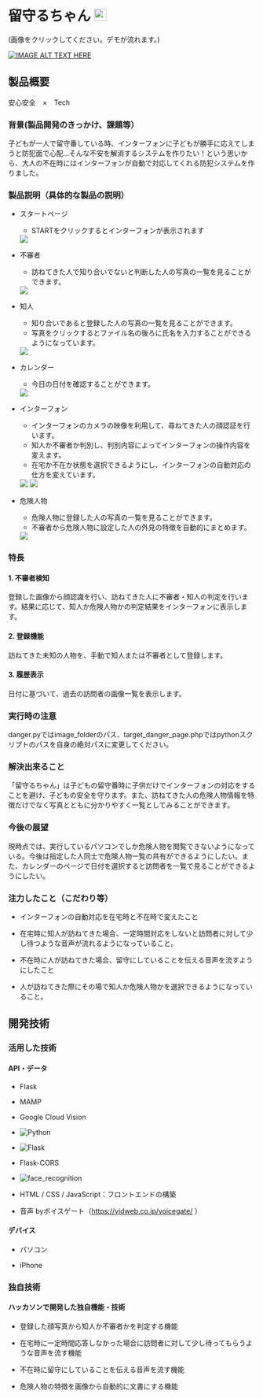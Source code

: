 # 留守るちゃん <img src="logo.png" alt="代替テキスト" width="25px" />
(画像をクリックしてください。デモが流れます。)

[![IMAGE ALT TEXT HERE](logo_readme.jpg)](https://youtu.be/Tx3kPnwnZuo?si=2tIYosLwgckPpamW)


## 製品概要
安心安全　×　Tech

### 背景(製品開発のきっかけ、課題等）

子どもが一人で留守番している時、インターフォンに子どもが勝手に応えてしまうと防犯面で心配…そんな不安を解消するシステムを作りたい！という思いから、大人の不在時にはインターフォンが自動で対応してくれる防犯システムを作りました。

### 製品説明（具体的な製品の説明）
- スタートページ
    - STARTをクリックするとインターフォンが表示されます
    <img src=start_readme.jpg>
- 不審者
    - 訪ねてきた人で知り合いでないと判断した人の写真の一覧を見ることができます。
    <img src=start_readme.jpg>
- 知人
    - 知り合いであると登録した人の写真の一覧を見ることができます。
    - 写真をクリックするとファイル名の後ろに氏名を入力することができるようになっています。
    <img src=know_readme.jpg>

- カレンダー
    - 今日の日付を確認することができます。
    <img src=calender_readme.jpg>
- インターフォン
    - インターフォンのカメラの映像を利用して、尋ねてきた人の顔認証を行います。
    - 知人か不審者か判別し、判別内容によってインターフォンの操作内容を変えます。
  - 在宅か不在か状態を選択できるようにし、インターフォンの自動対応の仕方を変えています。
  <img src=inter_readme.jpg>
    <img src=inter2_readme.jpg>
- 危険人物
    - 危険人物に登録した人の写真の一覧を見ることができます。
    - 不審者から危険人物に設定した人の外見の特徴を自動的にまとめます。
    <img src=danger_readme.jpg>

### 特長

#### 1. **不審者検知**
登録した画像から顔認識を行い、訪ねてきた人に不審者・知人の判定を行います。結果に応じて、知人か危険人物かの判定結果をインターフォンに表示します。
#### 2. **登録機能**
訪ねてきた未知の人物を、手動で知人または不審者として登録します。
#### 3. **履歴表示**
日付に基づいて、過去の訪問者の画像一覧を表示します。

### 実行時の注意
danger.pyではimage_folderのパス、target_danger_page.phpではpythonスクリプトのパスを自身の絶対パスに変更してください。
### 解決出来ること

「留守るちゃん」は子どもの留守番時に子供だけでインターフォンの対応をすることを避け、子どもの安全を守ります。また、訪ねてきた人の危険人物情報を特徴だけでなく写真とともに分かりやすく一覧としてみることができます。

### 今後の展望
現時点では、実行しているパソコンでしか危険人物を閲覧できないようになっている。今後は指定した人同士で危険人物一覧の共有ができるようにしたい。また、カレンダーのページで日付を選択すると訪問者を一覧で見ることができるようにしたい。

### 注力したこと（こだわり等）
- インターフォンの自動対応を在宅時と不在時で変えたこと

- 在宅時に知人が訪ねてきた場合、一定時間対応をしないと訪問者に対して少し待つような音声が流れるようになっていること。

- 不在時に人が訪ねてきた場合、留守にしていることを伝える音声を流すようにしたこと

- 人が訪ねてきた際にその場で知人か危険人物かを選択できるようになっていること。



## 開発技術

### 活用した技術

#### API・データ

- Flask
- MAMP
- Google Cloud Vision
- ![Python](https://img.shields.io/badge/Python-v3.8.0-blue?style=for-the-badge)
- ![Flask](https://img.shields.io/badge/Flask-v3.0.3-lightgrey?style=for-the-badge)
- Flask-CORS
- ![face_recognition](https://img.shields.io/badge/face__recognition-v1.3.0-blue?style=for-the-badge)

- HTML / CSS / JavaScript：フロントエンドの構築

- 音声 byボイスゲート（https://vidweb.co.jp/voicegate/ ）

#### デバイス

- パソコン

- iPhone

### 独自技術

#### ハッカソンで開発した独自機能・技術
- 登録した顔写真から知人か不審者かを判定する機能

- 在宅時に一定時間応答しなかった場合に訪問者に対して少し待ってもらうような音声を流す機能

- 不在時に留守にしていることを伝える音声を流す機能

- 危険人物の特徴を画像から自動的に文書にする機能
